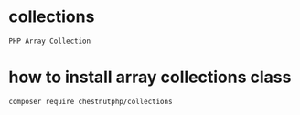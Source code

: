 # collections

	PHP Array Collection

# how to install array collections class

	composer require chestnutphp/collections
